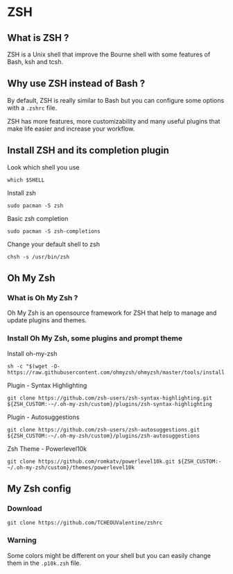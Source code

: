 # ZSH

## What is ZSH ?

ZSH is a Unix shell that improve the Bourne shell with some features of Bash, ksh and tcsh.

## Why use ZSH instead of Bash ?

By default, ZSH is really similar to Bash but you can configure some options with a `.zshrc` file.

ZSH has more features, more customizability and many useful plugins that make life easier and increase your workflow.


## Install ZSH and its completion plugin

Look which shell you use

```
which $SHELL
```

Install zsh

```
sudo pacman -S zsh
```

Basic zsh completion

```
sudo pacman -S zsh-completions
```

Change your default shell to zsh

```
chsh -s /usr/bin/zsh
```

## Oh My Zsh

### What is Oh My Zsh ?

Oh My Zsh is an opensource framework for ZSH that help to manage and update plugins and themes.

### Install Oh My Zsh, some plugins and prompt theme

Install oh-my-zsh

```
sh -c "$(wget -O- https://raw.githubusercontent.com/ohmyzsh/ohmyzsh/master/tools/install.sh)"
```

Plugin - Syntax Highlighting

```
git clone https://github.com/zsh-users/zsh-syntax-highlighting.git ${ZSH_CUSTOM:-~/.oh-my-zsh/custom}/plugins/zsh-syntax-highlighting
```

Plugin - Autosuggestions

```
git clone https://github.com/zsh-users/zsh-autosuggestions.git ${ZSH_CUSTOM:-~/.oh-my-zsh/custom}/plugins/zsh-autosuggestions
```

Zsh Theme - Powerlevel10k

```
git clone https://github.com/romkatv/powerlevel10k.git ${ZSH_CUSTOM:-~/.oh-my-zsh/custom}/themes/powerlevel10k
```

## My Zsh config

### Download

```
git clone https://github.com/TCHEOUValentine/zshrc
```

### Warning

Some colors might be different on your shell but you can easily change them in the `.p10k.zsh` file.
